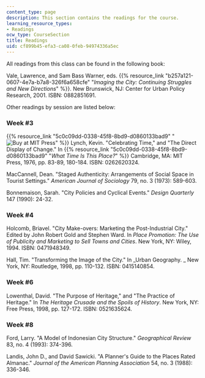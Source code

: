 ```yaml
---
content_type: page
description: This section contains the readings for the course.
learning_resource_types:
- Readings
ocw_type: CourseSection
title: Readings
uid: cf899b45-efa3-ca08-0feb-94974336a5ec
---
```


All readings from this class can be found in the following book:

Vale, Lawrence, and Sam Bass Warner, eds. {{% resource_link "b257a121-0607-4e7a-b7a8-326f6a658cfe" "_Imaging the City: Continuing Struggles and New Directions_" %}}. New Brunswick, NJ: Center for Urban Policy Research, 2001. ISBN: 0882851691.

Other readings by session are listed below:

### Week #3

{{% resource_link "5c0c09dd-0338-45f8-8bd9-d0860133bad9" "![Buy at MIT Press](/images/mp_logo.gif)" %}} Lynch, Kevin. "Celebrating Time," and "The Direct Display of Change." In {{% resource_link "5c0c09dd-0338-45f8-8bd9-d0860133bad9" "_What Time Is This Place?_" %}} Cambridge, MA: MIT Press, 1976, pp. 83-89, 180-184. ISBN: 0262620324.

MacCannell, Dean. "Staged Authenticity: Arrangements of Social Space in Tourist Settings." _American Journal of Sociology_ 79, no. 3 (1973): 589-603.

Bonnemaison, Sarah. "City Policies and Cyclical Events." _Design Quarterly_ 147 (1990): 24-32.

### Week #4

Holcomb, Briavel. "City Make-overs: Marketing the Post-Industrial City." Edited by John Robert Gold and Stephen Ward. In _Place Promotion: The Use of Publicity and Marketing to Sell Towns and Cities_. New York, NY: Wiley, 1994. ISBN: 0471948349.

Hall, Tim. "Transforming the Image of the City." In _Urban Geography. _ New York, NY: Routledge, 1998, pp. 110-132. ISBN: 0415140854.

### Week #6

Lowenthal, David. "The Purpose of Heritage," and "The Practice of Heritage." In _The Heritage Crusade and the Spoils of History_. New York, NY: Free Press, 1998, pp. 127-172. ISBN: 0521635624.

### Week #8

Ford, Larry. "A Model of Indonesian City Structure." _Geographical Review_ 83, no. 4 (1993): 374-396.

Landis, John D., and David Sawicki. "A Planner's Guide to the Places Rated Almanac." _Journal of the American Planning Association_ 54, no. 3 (1988): 336-346.